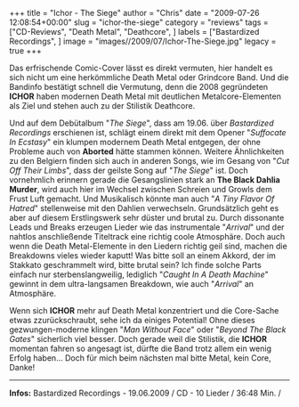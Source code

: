 +++
title = "Ichor - The Siege"
author = "Chris"
date = "2009-07-26 12:08:54+00:00"
slug = "ichor-the-siege"
category = "reviews"
tags = ["CD-Reviews", "Death Metal", "Deathcore", ]
labels = ["Bastardized Recordings", ]
image = "images//2009/07/Ichor-The-Siege.jpg"
legacy = true
+++

Das erfrischende Comic-Cover lässt es direkt vermuten, hier handelt es sich nicht um eine herkömmliche Death Metal oder Grindcore Band. Und die Bandinfo bestätigt schnell die Vermutung, denn die 2008 gegründeten **ICHOR** haben modernen Death Metal mit deutlichen Metalcore-Elementen als Ziel und stehen auch zu der Stilistik Deathcore.

Und auf dem Debütalbum "_The Siege_", dass am 19.06. über _Bastardized Recordings_ erschienen ist, schlägt einem direkt mit dem Opener "_Suffocate In Ecstasy_" ein klumpen modernem Death Metal entgegen, der ohne Probleme auch von **Aborted** hätte stammen können. Weitere Ähnlichkeiten zu den Belgiern finden sich auch in anderen Songs, wie im Gesang von "_Cut Off Their Limbs_", dass der geilste Song auf "_The Siege_" ist. Doch vornehmlich erinnern gerade die Gesangslinien stark an **The Black Dahlia Murder**, wird auch hier im Wechsel zwischen Schreien und Growls dem Frust Luft gemacht. Und Musikalisch könnte man auch "_A Tiny Flavor Of Hatred_" stellenweise mit den Dahlien verwechseln. Grundsätzlich geht es aber auf diesem Erstlingswerk sehr düster und brutal zu. Durch dissonante Leads und Breaks erzeugen Lieder wie das instrumentale "_Arrival_" und der nahtlos anschließende Titeltrack eine richtig coole Atmosphäre.
Doch auch wenn die Death Metal-Elemente in den Liedern richtig geil sind, machen die Breakdowns vieles wieder kaputt! Was bitte soll an einem Akkord, der im Stakkato geschrammelt wird, bitte brutal sein? Ich finde solche Parts einfach nur sterbenslangweilig, lediglich "_Caught In A Death Machine_" gewinnt in dem ultra-langsamen Breakdown, wie auch "_Arrival_" an Atmosphäre.

Wenn sich **ICHOR** mehr auf Death Metal konzentriert und die Core-Sache etwas zzurückschraubt, sehe ich da einiges Potential! Ohne dieses gezwungen-moderne klingen "_Man Without Face_" oder "_Beyond The Black Gates_" sicherlich viel besser. Doch gerade weil die Stilistik, die **ICHOR** momentan fahren so angesagt ist, dürfte die Band trotz allem ein wenig Erfolg haben... Doch für mich beim nächsten mal bitte Metal, kein Core, Danke!





---
**Infos:**
Bastardized Recordings - 19.06.2009 / 
CD - 10 Lieder / 36:48 Min. / 
